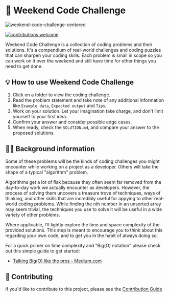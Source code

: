 # 🎯 Weekend Code Challenge

![weekend-code-challenge-centered](https://user-images.githubusercontent.com/6524512/102009004-f07c1b80-3d77-11eb-95ad-2a4b5ea3229f.png)

[![contributions welcome](https://img.shields.io/badge/contributions-welcome-brightgreen.svg?style=flat)](./CONTRIBUTING.md)

Weekend Code Challenge is a collection of coding problems and their solutions.
It's a compendium of real-world challenges and coding puzzles that can sharpen your coding skills. Each problem is small in scope so you can work on it over the weekend and still have time for other things you need to get done.

## 💡 How to use Weekend Code Challenge

1. Click on a folder to view the coding challenge.
2. Read the problem statement and take note of any additional information like `Example data`, `Expected output` and `Tips`.
3. Work on your solution. Let your imagination take charge, and don't limit yourself to your first idea.
4. Confirm your answer and consider possible edge cases.
5. When ready, check the `SOLUTION.md`, and compare your answer to the proposed solutions.

## 👩‍💻 Background information

Some of these problems will be the kinds of coding challenges you might encounter while working on a project as a developer. Others will take the shape of a typical "algorithm" problem.

Algorithms get a lot of flak because they often seem far removed from the day-to-day work we actually encounter as developers. However, the process of solving them uncovers a treasure trove of techniques, ways of thinking, and other skills that are incredibly useful for appying to other real-world coding problems. While finding the nth number in an unsorted array may seem trivial, the techniques you use to solve it will be useful in a wide variety of other problems.

Where applicable, I'll lightly explore the time and space complexity of the provided solutions. This step is meant to encourage you to think about this regarding your own code, and to get you in the habit of always doing so.

For a quick primer on time complexity and "Big(O) notation" please check out this simple guide to get started:

- [Talking Big(O) like the pros - Medium.com](https://shinjukudev.medium.com/talking-big-o-like-the-pros-7436b39108d5)

## 🙌 Contributing

If you'd like to contribute to this project, please see the [Contribution Guide](https://github.com/shin10kudev/weekend-code-challenge/blob/master/CONTRIBUTING.md)
